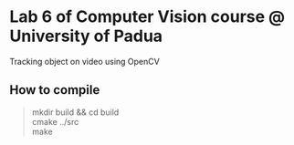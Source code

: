# Lab 6 of Computer Vision course @ University of Padua
Tracking object on video using OpenCV

## How to compile
>mkdir build && cd build  
>cmake ../src  
>make

